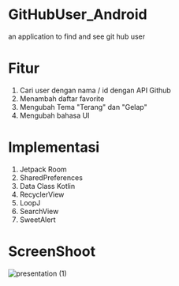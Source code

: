 # GitHubUser_Android
an application to find and see git hub user

# Fitur
 1. Cari user dengan nama / id dengan API Github
 2. Menambah daftar favorite
 3. Mengubah Tema "Terang" dan "Gelap"
 4. Mengubah bahasa UI
 
# Implementasi
 1. Jetpack Room
 2. SharedPreferences
 3. Data Class Kotlin
 4. RecyclerView
 5. LoopJ
 6. SearchView
 7. SweetAlert

# ScreenShoot
![presentation (1)](https://user-images.githubusercontent.com/61697475/135479690-71ab4bd6-a9e0-4ae6-88f5-f75ca8f78b26.jpg)
